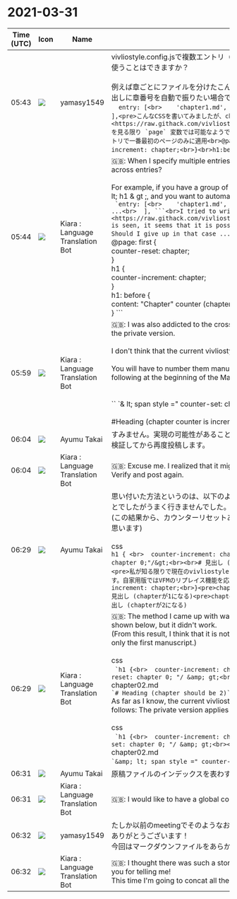 # 2021-03-31

|Time (UTC)|Icon|Name|Message|
|---|---|---|---|
|05:43|![](https://secure.gravatar.com/avatar/b2dffef7ce30f6f8f399f2a172229711.jpg?s=72&d=https%3A%2F%2Fa.slack-edge.com%2Fdf10d%2Fimg%2Favatars%2Fava_0012-72.png)|yamasy1549|vivliostyle.config.jsで複数エントリ（themeは同じもの）を指定したとき、エントリをまたいでCSSカウンタ変数を使うことはできますか？<br><br>例えば章ごとにファイルを分けたこんなエントリ群があって、各*.mdには&lt;h1&gt;が1つずつあり、それぞれの&lt;h1&gt;見出しに章番号を自動で振りたい場合です。<br>```  entry: [<br>    'chapter1.md', // 第1章 なんとか<br>    'chapter2.md', // 第2章 かんとか<br>    ...<br>  ],<pre>こんなCSSを書いてみましたが、chapter2.mdでもchapterは1のままでした。<https://raw.githack.com/vivliostyle/vivliostyle.js/master/packages/core/test/files/#Nth_page_selector> を見る限り `page` 変数では可能なようですが、自前で変数を用意する場合は諦めたほうがいいのでしょうか……？ 🤔</pre>// 全エントリで一番最初のページのみに適用<br>@page :first {<br>  counter-reset: chapter;<br>}<br>h1 {<br>  counter-increment: chapter;<br>}<br>h1:before {<br>  content: "第" counter(chapter) "章";<br>}```|
|05:44|![](https://avatars.slack-edge.com/2021-03-01/1807880975282_5c8ad89e782096649baa_72.png)|Kiara : Language Translation Bot|🇬🇧: When I specify multiple entries (same theme) in vivliostyle.config.js, can I use CSS counter variables across entries?<br><br>For example, if you have a group of such entries that have separate files for each chapter, each * .md has one &amp; lt; h1 &amp; gt ;, and you want to automatically assign chapter numbers to each &amp; lt; h1 &amp; gt; heading.<br>`` `entry: [<br>    'chapter1.md', // Chapter 1 Somehow<br>    'chapter2.md', // Chapter 2 Kantoka<br>    ...<br>  ], ```<br>I tried to write such CSS, but chapter2 was still 1. As far as <https://raw.githack.com/vivliostyle/vivliostyle.js/master/packages/core/test/files/#Nth_page_selector> is seen, it seems that it is possible with the `page` variable, but prepare the variable yourself. Should I give up in that case ...? : thinking_face:<br>`` `// Applies only to the very first page of all entries<br>@page: first {<br>  counter-reset: chapter;<br>}<br>h1 {<br>  counter-increment: chapter;<br>}<br>h1: before {<br>  content: "Chapter" counter (chapter) "Chapter";<br>} ```|
|05:59|![](https://avatars.slack-edge.com/2021-03-01/1807880975282_5c8ad89e782096649baa_72.png)|Kiara : Language Translation Bot|🇬🇧: I was also addicted to the cross-entry CSS counter, and solved it by applying the replacement function of the private version.<br><br>I don't think that the current vivliostyle can automatically inherit the value of the counter variable.<br><br>You will have to number them manually, but it seems that the method of initializing the counter by writing the following at the beginning of the Markdown file is effective.<br><br><br>`` `&amp; lt; span style =" counter-set: chapter 1 "/ &amp; gt;<br><br>#Heading (chapter counter is incremented by +1 to 2) ```<br>|
|06:04|![](https://avatars.slack-edge.com/2020-10-24/1474758134528_58d03798bcb64d811fc4_72.jpg)|Ayumu Takai|すみません。実現の可能性があることに気がついたので、先の発言を削除しました。<br>検証してから再度投稿します。|
|06:04|![](https://avatars.slack-edge.com/2021-03-01/1807880975282_5c8ad89e782096649baa_72.png)|Kiara : Language Translation Bot|🇬🇧: Excuse me. I realized that it might be possible, so I deleted the previous statement.<br>Verify and post again.|
|06:29|![](https://avatars.slack-edge.com/2020-10-24/1474758134528_58d03798bcb64d811fc4_72.jpg)|Ayumu Takai|思い付いた方法というのは、以下のようにひとつめのmarkdownでのみHTML直書きでカウンターをリセットすることでしたがうまく行きませんでした。<br>(この結果から、カウンターリセットあり/なしの2つのテーマを用意して最初の原稿だけリセットする方法もだめだと思います)<br><br>css<br>```h1 { <br>  counter-increment: chapter;<br>}<pre>chapter01.md</pre>&lt;span style="counter-reset: chapter 0;"/&gt;<br><br># 見出し (chapterが1になるはず)<pre>chapter02.md</pre># 見出し (chapterが2になるはず)<pre>私が知る限りで現在のvivliostyle-cliで有効なのは以下のように手動で各markdownファイルでカウンターをセットする方法です。自家用版ではVFMのリプレイス機能を応用してこの処理を半自動化しています。<br><br>css</pre>h1 { <br>  counter-increment: chapter;<br>}<pre>chapter01.md</pre>&lt;span style="counter-set: chapter 0;"/&gt;<br><br># 見出し (chapterが1になる)<pre>chapter02.md</pre>&lt;span style="counter-set: chapter 1;"/&gt;<br><br># 見出し (chapterが2になる)```<br>|
|06:29|![](https://avatars.slack-edge.com/2021-03-01/1807880975282_5c8ad89e782096649baa_72.png)|Kiara : Language Translation Bot|🇬🇧: The method I came up with was to reset the counter directly in HTML only with the first markdown as shown below, but it didn't work.<br>(From this result, I think that it is not possible to prepare two themes with and without counter reset and reset only the first manuscript.)<br><br>css<br>`` `h1 {<br>  counter-increment: chapter;<br>} ```<br>chapter01.md<br>`` `&amp; lt; span style =" counter-reset: chapter 0; "/ &amp; gt;<br><br>#Heading (chapter should be 1) `` `<br>chapter02.md<br>`` `# Heading (chapter should be 2)` ``<br>As far as I know, the current vivliostyle-cli works for manually setting counters in each markdown file as follows: The private version applies the VFM replacement function to semi-automate this process.<br><br>css<br>`` `h1 {<br>  counter-increment: chapter;<br>} ```<br>chapter01.md<br>`` `&amp; lt; span style =" counter-set: chapter 0; "/ &amp; gt;<br><br>#Heading (chapter becomes 1) `` `<br>chapter02.md<br>`` `&amp; lt; span style =" counter-set: chapter 1; "/ &amp; gt;<br><br>#Heading (chapter becomes 2) `` `<br>|
|06:31|![](https://avatars.slack-edge.com/2020-10-24/1474758134528_58d03798bcb64d811fc4_72.jpg)|Ayumu Takai|原稿ファイルのインデックスを表わすグローバルなカウンタ変数があると良いのですが。|
|06:31|![](https://avatars.slack-edge.com/2021-03-01/1807880975282_5c8ad89e782096649baa_72.png)|Kiara : Language Translation Bot|🇬🇧: I would like to have a global counter variable that represents the index of the manuscript file.|
|06:32|![](https://secure.gravatar.com/avatar/b2dffef7ce30f6f8f399f2a172229711.jpg?s=72&d=https%3A%2F%2Fa.slack-edge.com%2Fdf10d%2Fimg%2Favatars%2Fava_0012-72.png)|yamasy1549|たしか以前のmeetingでそのようなお話があったと思ってログをたどったのですが見つけられず……教えていただいてありがとうございます！<br>今回はマークダウンファイルをあらかじめ全部concatしてからvivliostyleに投げようと思います 😢|
|06:32|![](https://avatars.slack-edge.com/2021-03-01/1807880975282_5c8ad89e782096649baa_72.png)|Kiara : Language Translation Bot|🇬🇧: I thought there was such a story in the previous meeting, so I followed the log, but I couldn't find it ... Thank you for telling me!<br>This time I'm going to concat all the markdown files in advance and then throw them into vivliostyle: cry:|
